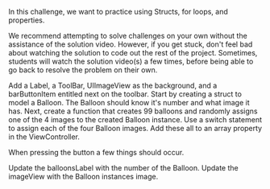 In this challenge, we want to practice using Structs, for loops, and properties.

We recommend attempting to solve challenges on your own without the assistance of the solution video. However, if you get stuck, don't feel bad about watching the solution to code out the rest of the project. Sometimes, students will watch the solution video(s) a few times, before being able to go back to resolve the problem on their own.

Add a Label, a ToolBar, UIImageView as the background, and a barButtonItem entitled next on the toolbar.
Start by creating a struct to model a Balloon. The Balloon should know it's number and what image it has. Next, create a function that creates 99 balloons and randomly assigns one of the 4 images to the created Balloon instance. Use a switch statement to assign each of the four Balloon images. Add these all to an array property in the ViewController.

When pressing the button a few things should occur.

Update the balloonsLabel with the number of the Balloon.
Update the imageView with the Balloon instances image.